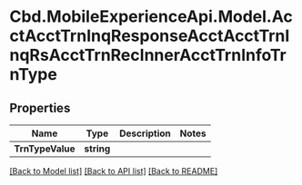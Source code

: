 # Cbd.MobileExperienceApi.Model.AcctAcctTrnInqResponseAcctAcctTrnInqRsAcctTrnRecInnerAcctTrnInfoTrnType

## Properties

Name | Type | Description | Notes
------------ | ------------- | ------------- | -------------
**TrnTypeValue** | **string** |  | 

[[Back to Model list]](../README.md#documentation-for-models) [[Back to API list]](../README.md#documentation-for-api-endpoints) [[Back to README]](../README.md)

